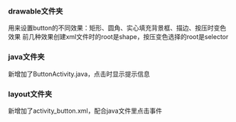 ### drawable文件夹

用来设置button的不同效果：矩形、圆角、实心填充背景框、描边、按压时变色效果
前几种效果创建xml文件时的root是shape，按压变色选择的root是selector

### java文件夹

新增加了ButtonActivity.java，点击时显示提示信息

### layout文件夹

新增加了activity_button.xml，配合java文件里点击事件
